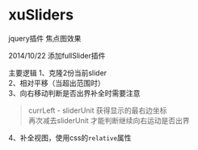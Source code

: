 xuSliders
=========

jquery插件 焦点图效果

2014/10/22 添加fullSlider插件

主要逻辑
1、克隆2份当前slider  
2、相对平移（当超出范围时）  
3、向右移动判断是否出界补全时需要注意 
> currLeft - sliderUnit 获得显示的最右边坐标   
> 再次减去sliderUnit 才能判断继续向右运动是否出界 

4、补全视图，使用css的`relative`属性
